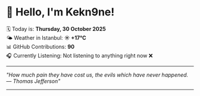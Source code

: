 # 👋 Hello, I'm Kekn9ne!

🗓️ Today is: **Thursday, 30 October 2025**  
🌤️ Weather in Istanbul: **☀️   +17°C**  
📊 GitHub Contributions: **90**  
🎧 Currently Listening: Not listening to anything right now ❌

---

_"How much pain they have cost us, the evils which have never happened. — *Thomas Jefferson*"_

---
